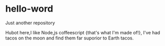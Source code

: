 # hello-word
Just another repository

Hubot here,I like Node,js coffeescript {that's what I'm made of!},
I've had tacos on the moon and find them far suporior to Earth tacos.
